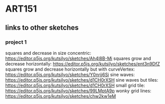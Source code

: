 # ART151

## links to other sketches

### project 1
squares and decrease in size concentric: https://editor.p5js.org/kutsilyo/sketches/Ah4l8B-Mi
squares grow and decrease horizontally: https://editor.p5js.org/kutsilyo/sketches/ent3n9DfZ
squares grow and decrease horizontally but with curveVertex: https://editor.p5js.org/kutsilyo/sketches/Y0nrjj6Si
sine waves: https://editor.p5js.org/kutsilyo/sketches/d1CH0rXSH
sine waves but tiles: https://editor.p5js.org/kutsilyo/sketches/d1CH0rXSH
small grid tile: https://editor.p5js.org/kutsilyo/sketches/99LMptA9p
wonky grid lines: https://editor.p5js.org/kutsilyo/sketches/chw2kw1eM
